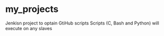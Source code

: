 # my_projects
Jenkisn project to optain GtiHub scripts
Scripts (C, Bash and Python) will execute on any slaves
######
